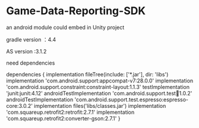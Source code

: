 # Game-Data-Reporting-SDK
an android module could embed in Unity project

gradle version ：4.4

AS version :3.1.2

need dependencies

dependencies {
    implementation fileTree(include: ['*.jar'], dir: 'libs')
    implementation 'com.android.support:appcompat-v7:28.0.0'
    implementation 'com.android.support.constraint:constraint-layout:1.1.3'
    testImplementation 'junit:junit:4.12'
    androidTestImplementation 'com.android.support.test:runner:1.0.2'
    androidTestImplementation 'com.android.support.test.espresso:espresso-core:3.0.2'
    implementation files('libs/classes.jar')
    implementation 'com.squareup.retrofit2:retrofit:2.7.1'
    implementation 'com.squareup.retrofit2:converter-gson:2.7.1'
}
